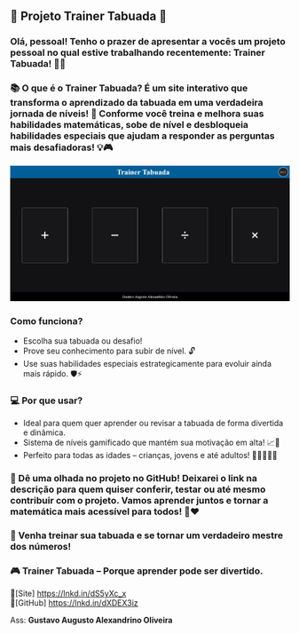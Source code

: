 ## 🌟 Projeto Trainer Tabuada 🌟
### Olá, pessoal! Tenho o prazer de apresentar a vocês um projeto pessoal no qual estive trabalhando recentemente: Trainer Tabuada! 🧮✨
### 📚 O que é o Trainer Tabuada? É um site interativo que transforma o aprendizado da tabuada em uma verdadeira jornada de níveis! 🚀 Conforme você treina e melhora suas habilidades matemáticas, sobe de nível e desbloqueia habilidades especiais que ajudam a responder as perguntas mais desafiadoras! 💡🎮

![alt](assets/Img/Screenshot%202025-01-11%20at%2014-10-42%20Trainer%20Tabuada.png)


### Como funciona?

<ul type="Disc">
    <li>Escolha sua tabuada ou desafio!</li>
    <li>Prove seu conhecimento para subir de nível. 🔓</li>
    <li>Use suas habilidades especiais estrategicamente para evoluir ainda mais rápido. 🛡️⚡</li>
</ul>

### 💻 Por que usar?

<ul type="Disc">
    <li>Ideal para quem quer aprender ou revisar a tabuada de forma divertida e dinâmica.</li>
    <li>Sistema de níveis gamificado que mantém sua motivação em alta! 📈🎉</li>
    <li>Perfeito para todas as idades – crianças, jovens e até adultos! 👩‍🏫👨‍💻👶</li>
</ul>

### 🔗 Dê uma olhada no projeto no GitHub! Deixarei o link na descrição para quem quiser conferir, testar ou até mesmo contribuir com o projeto. Vamos aprender juntos e tornar a matemática mais acessível para todos! 💪❤️

### 📢 Venha treinar sua tabuada e se tornar um verdadeiro mestre dos números!

### 🎮 Trainer Tabuada – Porque aprender pode ser divertido.

🔗[Site] https://lnkd.in/dS5yXc_x
<br>
🔗[GitHub] https://lnkd.in/dXDEX3iz

Ass: <strong>Gustavo Augusto Alexandrino Oliveira</strong>